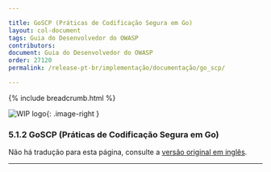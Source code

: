 ```yaml
---

title: GoSCP (Práticas de Codificação Segura em Go)
layout: col-document
tags: Guia do Desenvolvedor do OWASP
contributors:
document: Guia do Desenvolvedor do OWASP
order: 27120
permalink: /release-pt-br/implementação/documentação/go_scp/

---
```


{% include breadcrumb.html %}

<style type="text/css">
.image-right {
  height: 180px;
  display: block;
  margin-left: auto;
  margin-right: auto;
  float: right;
}
</style>

![WIP logo](../../../assets/images/dg_wip.png "Trabalho em andamento"){: .image-right }

### 5.1.2 GoSCP (Práticas de Codificação Segura em Go)

Não há tradução para esta página, consulte a [versão original em inglês][release070102].

----

[release070102]: https://github.com/OWASP/www-project-developer-guide/blob/main/draft/07-implementation/01-documentation/02-go-scp.md
